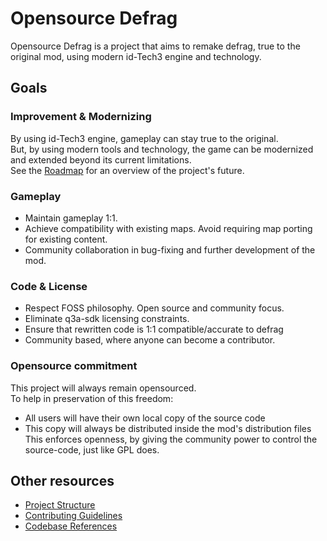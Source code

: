 # Opensource Defrag
Opensource Defrag is a project that aims to remake defrag, true to the original mod, using modern id-Tech3 engine and technology.  

## Goals
### Improvement & Modernizing
By using id-Tech3 engine, gameplay can stay true to the original.  
But, by using modern tools and technology, the game can be modernized and extended beyond its current limitations.  
See the [Roadmap](https://github.com/OpensourceQuake3/defrag/milestones?direction=asc&sort=title&state=open) for an overview of the project's future.  

### Gameplay
- Maintain gameplay 1:1.
- Achieve compatibility with existing maps. Avoid requiring map porting for existing content.
- Community collaboration in bug-fixing and further development of the mod.

### Code & License
- Respect FOSS philosophy. Open source and community focus.
- Eliminate q3a-sdk licensing constraints.
- Ensure that rewritten code is 1:1 compatible/accurate to defrag
- Community based, where anyone can become a contributor.

### Opensource commitment
This project will always remain opensourced.  
To help in preservation of this freedom:  
- All users will have their own local copy of the source code  
- This copy will always be distributed inside the mod's distribution files  
This enforces openness, by giving the community power to control the source-code, just like GPL does.  

## Other resources
- [Project Structure](./doc/structure.md)
- [Contributing Guidelines](./doc/contribute.md)
- [Codebase References](./doc/code-references.md)
